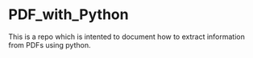 # PDF_with_Python
This is a repo which is intented to document how to extract information from PDFs using python.

